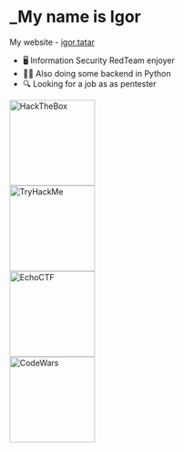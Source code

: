 # _My name is Igor
My website - [igor.tatar](https://igor.tatar)
 - 🖥️ Information Security RedTeam enjoyer
 - 🧑‍💻 Also doing some backend in Python
 - 🔍 Looking for a job as as pentester

<a href="https://www.hackthebox.eu/profile/550651">
 <img  width="150px" src="https://www.hackthebox.eu/badge/image/550651" alt="HackTheBox">
</a>
</br>
<a href="https://tryhackme.com/p/IgorDuino">
 <img width="150px" src="https://tryhackme-badges.s3.amazonaws.com/IgorDuino.png?1" alt="TryHackMe">
</a>
</br>
<a href="https://echoctf.red/profile/7633480">
 <img width="150px" src="https://echoctf.red/profile/7633480/badge" alt="EchoCTF">
</a>
</br>
<a href="https://www.codewars.com/users/IgorDuino">
 <img width="150px" src="https://www.codewars.com/users/IgorDuino/badges/micro" alt="CodeWars">
</a>


